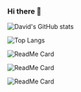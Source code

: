 ### Hi there 👋

![David's GitHub stats](https://github-readme-stats.vercel.app/api?username=munoztd0&show_icons=true&theme=radical)


![Top Langs](https://github-readme-stats.vercel.app/api/top-langs/?username=munoztd0&show_icons=true&theme=radical&hide=Matlab,html,tex,css,scss,less,jupyter%20notebook)


![ReadMe Card](https://github-readme-stats.vercel.app/api/pin/?username=munoztd0&repo=DbVieweR&theme=dracula)

![ReadMe Card](https://github-readme-stats.vercel.app/api/pin/?username=CCS-Lab&repo=hBayesDM&theme=dracula)

![ReadMe Card](https://github-readme-stats.vercel.app/api/pin/?username=munoztd0&repo=shiny-usage-monitor&theme=dracula)
<!--
**munoztd0/munoztd0** is a ✨ _special_ ✨ repository because its `README.md` (this file) appears on your GitHub profile.

Here are some ideas to get you started:

- 🔭 I’m currently working on ...
- 🌱 I’m currently learning ...
- 👯 I’m looking to collaborate on ...
- 🤔 I’m looking for help with ...
- 💬 Ask me about ...
- 📫 How to reach me: ...
- 😄 Pronouns: ...
- ⚡ Fun fact: ...
-->
